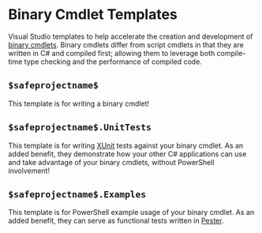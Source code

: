 # Binary Cmdlet Templates

Visual Studio templates to help accelerate the creation and development of [binary cmdlets](https://learn.microsoft.com/en-us/powershell/scripting/developer/cmdlet/cmdlet-overview?view=powershell-7.4).
Binary cmdlets differ from script cmdlets in that they are written in C# and compiled first;
allowing them to leverage both compile-time type checking and the performance of compiled code.

## `$safeprojectname$`

This template is for writing a binary cmdlet!

## `$safeprojectname$.UnitTests`

This template is for writing [XUnit](https://xunit.net/) tests against your binary cmdlet.
As an added benefit, they demonstrate how your other C# applications
can use and take advantage of your binary cmdlets, without PowerShell involvement!

## `$safeprojectname$.Examples`

This template is for PowerShell example usage of your binary cmdlet.
As an added benefit, they can serve as functional tests written in [Pester](https://pester.dev/).
